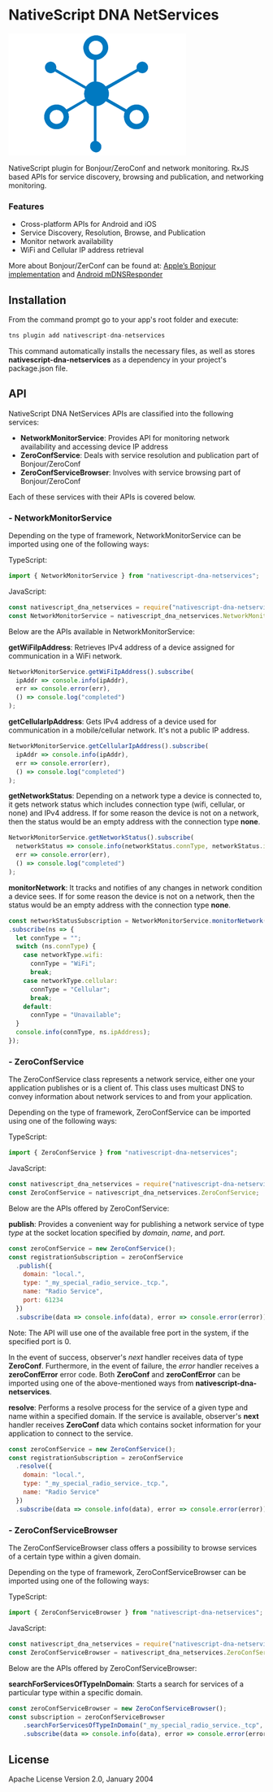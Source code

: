 # NativeScript DNA NetServices

![nativescript-dna-netservices](https://raw.githubusercontent.com/DeepakArora76/nativescript-dna-netservices/master/dna-netservices.png)

NativeScript plugin for Bonjour/ZeroConf and network monitoring. RxJS based APIs for service discovery, browsing and publication, and networking monitoring.

### Features

- Cross-platform APIs for Android and iOS
- Service Discovery, Resolution, Browse, and Publication
- Monitor network availability
- WiFi and Cellular IP address retrieval

More about Bonjour/ZerConf can be found at:
[ Apple’s Bonjour implementation](https://developer.apple.com/library/archive/documentation/Cocoa/Conceptual/NetServices/Introduction.html#//apple_ref/doc/uid/TP40002445-SW1 " Apple’s Bonjour implementation") and [Android mDNSResponder](https://github.com/andriydruk/RxDNSSD "Android mDNSResponder")

## Installation

From the command prompt go to your app's root folder and execute:

```javascript
tns plugin add nativescript-dna-netservices
```
This command automatically installs the necessary files, as well as stores **nativescript-dna-netservices** as a dependency in your project's package.json file.

## API

NativeScript DNA NetServices APIs are classified into the following services:
- **NetworkMonitorService**: Provides API for monitoring network availability and accessing device IP address
- **ZeroConfService**: Deals with service resolution and publication part of Bonjour/ZeroConf 
- **ZeroConfServiceBrowser**: Involves with service browsing part of Bonjour/ZeroConf

Each of these services with their APIs is covered below.

### - NetworkMonitorService
Depending on the type of framework, NetworkMonitorService can be imported using one of the following ways:

TypeScript:
```javascript
import { NetworkMonitorService } from "nativescript-dna-netservices";
```
JavaScript:
```javascript
const nativescript_dna_netservices = require("nativescript-dna-netservices");
const NetworkMonitorService = nativescript_dna_netservices.NetworkMonitorService;
```

Below are the APIs available in NetworkMonitorService: 

**getWiFiIpAddress**: Retrieves IPv4 address of a device assigned for communication in a WiFi network.
```javascript
NetworkMonitorService.getWiFiIpAddress().subscribe(
  ipAddr => console.info(ipAddr),
  err => console.error(err),
  () => console.log("completed")
);
```

**getCellularIpAddress**: Gets IPv4 address of a device used for communication in a mobile/cellular network. It's not a public IP address.
```javascript
NetworkMonitorService.getCellularIpAddress().subscribe(
  ipAddr => console.info(ipAddr),
  err => console.error(err),
  () => console.log("completed")
);
```

**getNetworkStatus**: Depending on a network type a device is connected to, it gets network status which includes connection type (wifi, cellular, or none) and IPv4 address. If for some reason the device is not on a network, then the status would be an empty address with the connection type **none**.

```javascript
NetworkMonitorService.getNetworkStatus().subscribe(
  networkStatus => console.info(networkStatus.connType, networkStatus.ipAddress),
  err => console.error(err),
  () => console.log("completed")
);
```

**monitorNetwork**: It tracks and notifies of any changes in network condition a device sees. If for some reason the device is not on a network, then the status would be an empty address with the connection type **none**.

```javascript
const networkStatusSubscription = NetworkMonitorService.monitorNetwork()
.subscribe(ns => {
  let connType = "";
  switch (ns.connType) {
    case networkType.wifi:
      connType = "WiFi";
      break;
    case networkType.cellular:
      connType = "Cellular";
      break;
    default:
      connType = "Unavailable";
  }
  console.info(connType, ns.ipAddress);
});
```

### - ZeroConfService
The ZeroConfService class represents a network service, either one your application publishes or is a client of. This class uses multicast DNS to convey information about network services to and from your application.

Depending on the type of framework, ZeroConfService can be imported using one of the following ways:

TypeScript:
```javascript
import { ZeroConfService } from "nativescript-dna-netservices";
```
JavaScript:
```javascript
const nativescript_dna_netservices = require("nativescript-dna-netservices");
const ZeroConfService = nativescript_dna_netservices.ZeroConfService;
```

Below are the APIs offered by ZeroConfService:

**publish**: Provides a convenient way for publishing a network service of type *type* at the socket location specified by *domain*, *name*, and *port*.

```javascript
const zeroConfService = new ZeroConfService();
const registrationSubscription = zeroConfService
  .publish({
    domain: "local.",
    type: "_my_special_radio_service._tcp.",
    name: "Radio Service",
    port: 61234
  })
  .subscribe(data => console.info(data), error => console.error(error));
```

Note: The API will use one of the available free port in the system, if the specified port is 0.

In the event of success, observer's *next* handler receives data of type **ZeroConf**. Furthermore, in the event of failure, the *error* handler receives a **zeroConfError** error code. Both **ZeroConf** and **zeroConfError** can be imported using one of the above-mentioned ways from **nativescript-dna-netservices**.

**resolve**: Performs a resolve process for the service of a given type and name within a specified domain. If the service is available, observer's **next** handler receives **ZeroConf** data which contains socket information for your application to connect to the service. 

```javascript
const zeroConfService = new ZeroConfService();
const registrationSubscription = zeroConfService
  .resolve({
    domain: "local.",
    type: "_my_special_radio_service._tcp.",
    name: "Radio Service"
  })
  .subscribe(data => console.info(data), error => console.error(error));
```

### - ZeroConfServiceBrowser
The ZeroConfServiceBrowser class offers a possibility to browse services of a certain type within a given domain.

Depending on the type of framework, ZeroConfServiceBrowser can be imported using one of the following ways:

TypeScript:
```javascript
import { ZeroConfServiceBrowser } from "nativescript-dna-netservices";
```
JavaScript:
```javascript
const nativescript_dna_netservices = require("nativescript-dna-netservices");
const ZeroConfServiceBrowser = nativescript_dna_netservices.ZeroConfServiceBrowser;
```

Below are the APIs offered by ZeroConfServiceBrowser:

**searchForServicesOfTypeInDomain**: Starts a search for services of a particular type within a specific domain.

```javascript
const zeroConfServiceBrowser = new ZeroConfServiceBrowser();
const subscription = zeroConfServiceBrowser
    .searchForServicesOfTypeInDomain("_my_special_radio_service._tcp", "local.")
    .subscribe(data => console.info(data), error => console.error(error));
```

## License

Apache License Version 2.0, January 2004
